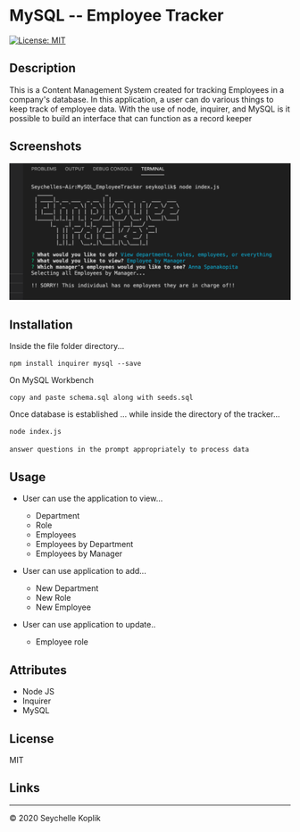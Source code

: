 # MySQL -- Employee Tracker

[![License: MIT](https://img.shields.io/badge/License-MIT-yellow.svg)](https://opensource.org/licenses/MIT)


## Description

This is a Content Management System created for tracking Employees in a company's database. In this application, a user can do various things to keep track of employee data. With the use of node, inquirer, and MySQL is it possible to build an interface that can function as a record keeper

## Screenshots

<img src="emptracker.png">

## Installation

Inside the file folder directory... 

```
npm install inquirer mysql --save 
```
On MySQL Workbench

```
copy and paste schema.sql along with seeds.sql
```

Once database is established ...
while inside the directory of the tracker...

```
node index.js

answer questions in the prompt appropriately to process data
```

## Usage

* User can use the application to view... 
    - Department
    - Role
    - Employees
    - Employees by Department
    - Employees by Manager

* User can use application to add...
    - New Department
    - New Role
    - New Employee

* User can use application to update..
    - Employee role

## Attributes

- Node JS
- Inquirer
- MySQL

## License

MIT

## Links


-----
© 2020 Seychelle Koplik